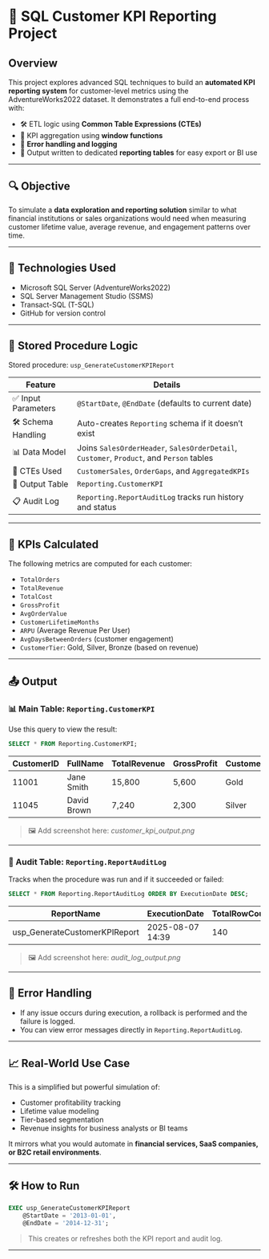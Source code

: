 # 🧾 SQL Customer KPI Reporting Project

## Overview

This project explores advanced SQL techniques to build an **automated KPI reporting system** for customer-level metrics using the AdventureWorks2022 dataset. It demonstrates a full end-to-end process with:

- 🛠 ETL logic using **Common Table Expressions (CTEs)**
- 🧮 KPI aggregation using **window functions**
- 🚦 **Error handling and logging**
- 💾 Output written to dedicated **reporting tables** for easy export or BI use

---

## 🔍 Objective

To simulate a **data exploration and reporting solution** similar to what financial institutions or sales organizations would need when measuring customer lifetime value, average revenue, and engagement patterns over time.

---

## 🧩 Technologies Used

- Microsoft SQL Server (AdventureWorks2022)
- SQL Server Management Studio (SSMS)
- Transact-SQL (T-SQL)
- GitHub for version control

---

## 📁 Stored Procedure Logic

Stored procedure: `usp_GenerateCustomerKPIReport`

| Feature | Details |
|--------|---------|
| ✅ Input Parameters | `@StartDate`, `@EndDate` (defaults to current date) |
| 🛠 Schema Handling | Auto-creates `Reporting` schema if it doesn’t exist |
| 📊 Data Model | Joins `SalesOrderHeader`, `SalesOrderDetail`, `Customer`, `Product`, and `Person` tables |
| 🧮 CTEs Used | `CustomerSales`, `OrderGaps`, and `AggregatedKPIs` |
| 🧾 Output Table | `Reporting.CustomerKPI` |
| 📋 Audit Log | `Reporting.ReportAuditLog` tracks run history and status |

---

## 🧠 KPIs Calculated

The following metrics are computed for each customer:

- `TotalOrders`
- `TotalRevenue`
- `TotalCost`
- `GrossProfit`
- `AvgOrderValue`
- `CustomerLifetimeMonths`
- `ARPU` (Average Revenue Per User)
- `AvgDaysBetweenOrders` (customer engagement)
- `CustomerTier`: Gold, Silver, Bronze (based on revenue)

---

## 📤 Output

### 📊 Main Table: `Reporting.CustomerKPI`

Use this query to view the result:

```sql
SELECT * FROM Reporting.CustomerKPI;
```

| CustomerID | FullName      | TotalRevenue | GrossProfit | CustomerTier |
|------------|---------------|--------------|--------------|---------------|
| 11001      | Jane Smith    | 15,800       | 5,600        | Gold          |
| 11045      | David Brown   | 7,240        | 2,300        | Silver        |

> 🖼️ Add screenshot here: _customer_kpi_output.png_

---

### 📜 Audit Table: `Reporting.ReportAuditLog`

Tracks when the procedure was run and if it succeeded or failed:

```sql
SELECT * FROM Reporting.ReportAuditLog ORDER BY ExecutionDate DESC;
```

| ReportName               | ExecutionDate        | TotalRowCount | Status  | ErrorMessage |
|--------------------------|----------------------|----------------|---------|---------------|
| usp_GenerateCustomerKPIReport | 2025-08-07 14:39 | 140            | Success | NULL          |

> 🖼️ Add screenshot here: _audit_log_output.png_

---

## 🚨 Error Handling

- If any issue occurs during execution, a rollback is performed and the failure is logged.
- You can view error messages directly in `Reporting.ReportAuditLog`.

---

## 📈 Real-World Use Case

This is a simplified but powerful simulation of:

- Customer profitability tracking
- Lifetime value modeling
- Tier-based segmentation
- Revenue insights for business analysts or BI teams

It mirrors what you would automate in **financial services, SaaS companies, or B2C retail environments**.

---

## 🛠 How to Run

```sql
EXEC usp_GenerateCustomerKPIReport 
    @StartDate = '2013-01-01', 
    @EndDate = '2014-12-31';
```

> This creates or refreshes both the KPI report and audit log.

---
